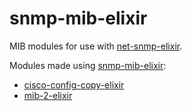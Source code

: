 snmp-mib-elixir
=========

MIB modules for use with [net-snmp-elixir](https://github.com/jonnystorm/net-snmp-elixir).

Modules made using [snmp-mib-elixir](https://github.com/jonnystorm/snmp-mib-elixir):
* [cisco-config-copy-elixir](https://github.com/jonnystorm/cisco-config-copy-elixir)
* [mib-2-elixir](https://github.com/jonnystorm/mib-2-elixir)
